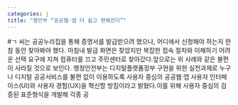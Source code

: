 ```yaml
---
categories: j
title: "행안부 “공공웹·앱 더 쉽고 편해진다”"
---
```

#ㄱ 씨는 공공누리집을 통해 증명서를 발급받으려 했으나, 어디에서 신청해야 하는지 한참 동안 찾아봐야 했다. 마침내 발급 화면은 찾았지만 복잡한 접속 절차와 이해하기 어려운 선택 요구에 지쳐 컴퓨터를 끄고 주민센터로 찾아갔다.앞으로는 위 사례와 같은 불편이 사라질 것으로 보인다. 행정안전부는 디지털플랫폼정부 구현을 위한 실천과제로 누구나 디지털 공공서비스를 불편 없이 이용하도록 사용자 중심의 공공웹·앱 사용자 인터페이스(UI)와 사용자 경험(UX)을 혁신할 방침이라고 밝혔다.이를 위해 사용자 중심의 검증된 표준형식을 개발해 각종 공